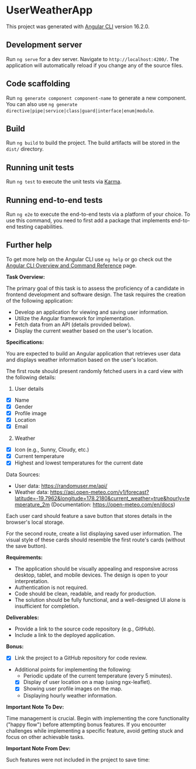 # UserWeatherApp

This project was generated with [Angular CLI](https://github.com/angular/angular-cli) version 16.2.0.

## Development server

Run `ng serve` for a dev server. Navigate to `http://localhost:4200/`. The application will automatically reload if you change any of the source files.

## Code scaffolding

Run `ng generate component component-name` to generate a new component. You can also use `ng generate directive|pipe|service|class|guard|interface|enum|module`.

## Build

Run `ng build` to build the project. The build artifacts will be stored in the `dist/` directory.

## Running unit tests

Run `ng test` to execute the unit tests via [Karma](https://karma-runner.github.io).

## Running end-to-end tests

Run `ng e2e` to execute the end-to-end tests via a platform of your choice. To use this command, you need to first add a package that implements end-to-end testing capabilities.

## Further help

To get more help on the Angular CLI use `ng help` or go check out the [Angular CLI Overview and Command Reference](https://angular.io/cli) page.

**Task Overview:**

The primary goal of this task is to assess the proficiency of a candidate in frontend development and software design. The task requires the creation of the following application:

- Develop an application for viewing and saving user information.
- Utilize the Angular framework for implementation.
- Fetch data from an API (details provided below).
- Display the current weather based on the user's location.

**Specifications:**

You are expected to build an Angular application that retrieves user data and displays weather information based on the user's location.

The first route should present randomly fetched users in a card view with the following details:
1. User details
  - [x] Name
  - [x] Gender
  - [x] Profile image
  - [x] Location
  - [x] Email
2. Weather
  - [x] Icon (e.g., Sunny, Cloudy, etc.)
  - [x] Current temperature
  - [x] Highest and lowest temperatures for the current date

Data Sources:
- User data: https://randomuser.me/api/
- Weather data: https://api.open-meteo.com/v1/forecast?latitude=-19.7962&longitude=178.2180&current_weather=true&hourly=temperature_2m (Documentation: https://open-meteo.com/en/docs)

Each user card should feature a save button that stores details in the browser's local storage.

For the second route, create a list displaying saved user information. The visual style of these cards should resemble the first route's cards (without the save button).

**Requirements:**

- The application should be visually appealing and responsive across desktop, tablet, and mobile devices. The design is open to your interpretation.
- Authentication is not required.
- Code should be clean, readable, and ready for production.
- The solution should be fully functional, and a well-designed UI alone is insufficient for completion.

**Deliverables:**

- Provide a link to the source code repository (e.g., GitHub).
- Include a link to the deployed application.

**Bonus:**

- [x] Link the project to a GitHub repository for code review.
- Additional points for implementing the following:
  - Periodic update of the current temperature (every 5 minutes).
  - [x] Display of user location on a map (using ngx-leaflet).
  - [x] Showing user profile images on the map.
  - Displaying hourly weather information.

**Important Note To Dev:**

Time management is crucial. Begin with implementing the core functionality ("happy flow") before attempting bonus features. If you encounter challenges while implementing a specific feature, avoid getting stuck and focus on other achievable tasks.

**Important Note From Dev:**

Such features were not included in the project to save time:


